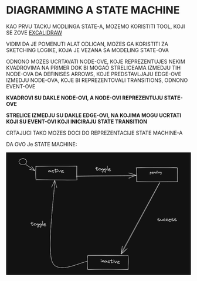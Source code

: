 # DIAGRAMMING A STATE MACHINE

KAO PRVU TACKU MODLINGA STATE-A, MOZEMO KORISTITI TOOL, KOJI SE ZOVE [EXCALIDRAW](https://excalidraw.com/)

VIDIM DA JE POMENUTI ALAT ODLICAN, MOZES GA KORISTITI ZA SKETCHING LOGIKE, KOJA JE VEZANA SA MODELING STATE-OVA

ODNONO MOZES UCRTAVATI NODE-OVE, KOJE REPREZENTUJES NEKIM KVADROVIMA NA PRIMER DOK BI MOGAO STRELICEAMA IZMEDJU TIH NODE-OVA DA DEFINISES ARROWS, KOJE PREDSTAVLJAJU EDGE-OVE IZMEDJU NODE-OVA, KOJE BI REPREZENTOVALI TRANSITIONS, ODNONO EVENT-OVE

**KVADROVI SU DAKLE NODE-OVI, A NODE-OVI REPREZENTUJU STATE-OVE**

**STRELICE IZMEDJU SU DAKLE EDGE-OVI, NA KOJIMA MOGU UCRTATI KOJI SU EVENT-OVI KOJI INICIRAJU STATE TRANSITION**

CRTAJUCI TAKO MOZES DOCI DO REPREZENTACIJE STATE MACHINE-A

DA OVO Je STATE MACHINE:

![state machine](images/Screenshot%20from%202021-06-18%2018-25-43.png)

